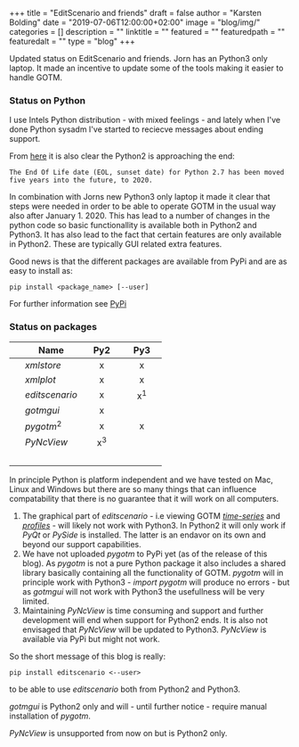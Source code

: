 +++
title = "EditScenario and friends" 
draft = false
author = "Karsten Bolding"
date = "2019-07-06T12:00:00+02:00"
image = "blog/img/"
categories = []
description = ""
linktitle = ""
featured = ""
featuredpath = ""
featuredalt = ""
type = "blog"
+++

Updated status on EditScenario and friends. Jorn has an Python3 only laptop. It made an incentive to update some of the tools making it easier to handle GOTM.

<!--more-->

### Status on Python

I use Intels Python distribution - with mixed feelings - and lately when I've done Python sysadm I've started to reciecve messages about ending support.

From [here](https://www.python.org/dev/peps/pep-0373/#maintenance-releases) it is also clear the Python2 is approaching the end:
```
The End Of Life date (EOL, sunset date) for Python 2.7 has been moved five years into the future, to 2020. 
```


In combination with Jorns new Python3 only laptop it made it clear that steps were needed in order to be able to operate GOTM in the usual way also after January 1. 2020. This has lead to a number of changes in the python code so basic functionallity is available both in Python2 and Python3. 
It has also lead to the fact that certain features are only available in Python2. These are typically GUI related extra features. 

Good news is that the different packages are available from PyPi and are as easy to install as:

```
pip install <package_name> [--user]  
```
   
For further information see [PyPi](https://pypi.org/)

### Status on packages


|&nbsp;| Name     |&nbsp;&nbsp;  Py2 &nbsp;&nbsp; | &nbsp;&nbsp; Py3 &nbsp;&nbsp; |
|----|----------|:-----:|:-----:|
|    | _xmlstore_     |   x   |   x   |
|    | _xmlplot_      |   x   |   x   |
|    | _editscenario_ |   x   |   x<sup>1</sup>   |
|    | _gotmgui_      |   x   |       |
|    | _pygotm_<sup>2</sup>       |   x   |   x   |
|    | _PyNcView_     |   x<sup>3</sup>   |       |  
|&nbsp;|                |                   |       |  

In principle Python is platform independent and we have tested on Mac, Linux and Windows but there are so many things that can influence compatability that there is no guarantee that it will work on all computers.

1. The graphical part of _editscenario_ - i.e viewing GOTM [_time-series_](https://github.com/fabm-model/fabm/wiki/GOTM#depth-independent-variables) and [_profiles_](https://github.com/fabm-model/fabm/wiki/GOTM#depth-dependent-variables) - will likely not work with Python3. In Python2 it will only work if _PyQt_ or _PySide_ is installed. The latter is an endavor on its own and beyond our support capabilities.
2. We have not uploaded _pygotm_ to PyPi yet (as of the release of this blog). As _pygotm_ is not a pure Python package it also includes a shared library basically containing all the functionality of GOTM. _pygotm_ will in principle work with Python3 - _import pygotm_ will produce no errors - but as _gotmgui_ will not work with Python3 the usefullness will be very limited.
3. Maintaining _PyNcView_ is time consuming and support and further development will end when support for Python2 ends. It is also not envisaged that _PyNcView_ will be updated to Python3. _PyNcView_ is available via PyPi but might not work.

So the short message of this blog is really:
```
pip install editscenario <--user>
```

to be able to use _editscenario_ both from Python2 and Python3.

_gotmgui_ is  Python2 only and will - until further notice - require manual installation of _pygotm_. 

_PyNcView_ is unsupported from now on but is Python2 only.

